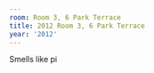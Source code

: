 ```yaml
---
room: Room 3, 6 Park Terrace
title: 2012 Room 3, 6 Park Terrace
year: '2012'
---
```


Smells like pi